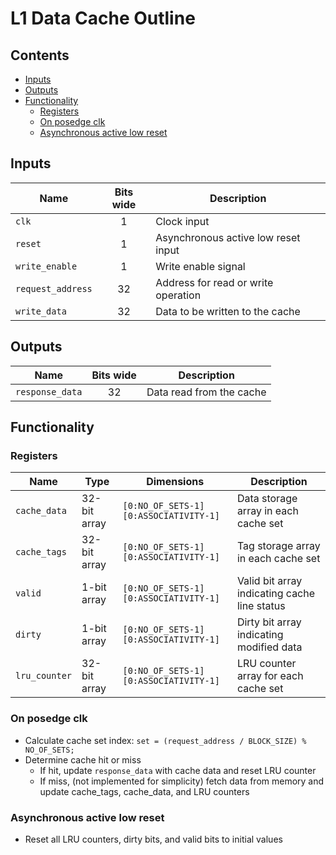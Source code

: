 # L1 Data Cache Outline

## Contents
* [Inputs](#inputs)
* [Outputs](#outputs)
* [Functionality](#functionality)
  * [Registers](#registers)
  * [On posedge clk](#on-posedge-clk)
  * [Asynchronous active low reset](#asynchronous-active-low-reset)

## Inputs
| Name              | Bits wide | Description                                  |
|-------------------|:---------:|----------------------------------------------|
| `clk`             | 1         | Clock input                                  |
| `reset`           | 1         | Asynchronous active low reset input         |
| `write_enable`    | 1         | Write enable signal                         |
| `request_address` | 32        | Address for read or write operation         |
| `write_data`      | 32        | Data to be written to the cache             |

## Outputs
| Name            | Bits wide | Description                                  |
|-----------------|:---------:|----------------------------------------------|
| `response_data` | 32        | Data read from the cache                     |

## Functionality

### Registers
| Name                  | Type         | Dimensions                       | Description                                  |
|-----------------------|--------------|----------------------------------|----------------------------------------------|
| `cache_data`          | 32-bit array | `[0:NO_OF_SETS-1][0:ASSOCIATIVITY-1]` | Data storage array in each cache set         |
| `cache_tags`          | 32-bit array | `[0:NO_OF_SETS-1][0:ASSOCIATIVITY-1]` | Tag storage array in each cache set          |
| `valid`               | 1-bit array  | `[0:NO_OF_SETS-1][0:ASSOCIATIVITY-1]` | Valid bit array indicating cache line status |
| `dirty`               | 1-bit array  | `[0:NO_OF_SETS-1][0:ASSOCIATIVITY-1]` | Dirty bit array indicating modified data    |
| `lru_counter`         | 32-bit array | `[0:NO_OF_SETS-1][0:ASSOCIATIVITY-1]` | LRU counter array for each cache set         |

### On posedge clk
- Calculate cache set index: `set = (request_address / BLOCK_SIZE) % NO_OF_SETS;`
- Determine cache hit or miss
  - If hit, update `response_data` with cache data and reset LRU counter
  - If miss, (not implemented for simplicity) fetch data from memory and update cache_tags, cache_data, and LRU counters

### Asynchronous active low reset
- Reset all LRU counters, dirty bits, and valid bits to initial values


